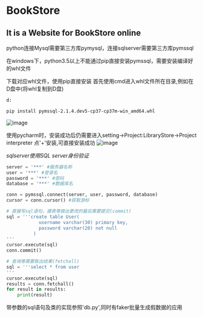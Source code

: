# BookStore
## It is a Website for BookStore online

python连接Mysql需要第三方库pymysql，连接sqlserver需要第三方库pymssql

在windows下，python3.5以上不能通过pip直接安装pymssql，需要安装编译好的whl文件

下载对应whl文件，使用pip直接安装
首先使用cmd进入whl文件所在目录,例如在D盘中(将whl复制到D盘)
~~~Bash
d:
~~~
~~~Bash
pip install pymssql-2.1.4.dev5-cp37-cp37m-win_amd64.whl
~~~
![image](https://github.com/yikegaocaisheng/BookStore/blob/master/readmeImage/1.PNG)

使用pycharm时，安装成功后仍需要进入setting->Project:LibraryStore->Project interpreter 点'+'安装,可直接安装成功
![image](https://github.com/yikegaocaisheng/BookStore/blob/master/readmeImage/2.PNG)

*sqlserver使用SQL server身份验证*

~~~Python
server = '***' #服务器名称
user = '***' #登录名
password = '***' #密码
database = '***' #数据库名

conn = pymssql.connect(server, user, password, database)
cursor = conn.cursor() #获取游标

# 直接写sql语句，建表等做出更改的最后需要提交(commit)
sql = '''create table User(
            username varchar(30) primary key,
            password varchar(20) not null
          )
'''
cursor.execute(sql)
conn.commit()

# 查询等需要取出结果(fetchall)
sql = '''select * from user
'''
cursor.execute(sql)
results = conn.fetchall()
for result in results:
    print(result)
~~~
带参数的sql语句及类的实现参照'db.py',同时有faker批量生成假数据的应用

